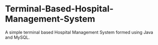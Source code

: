 # Terminal-Based-Hospital-Management-System
A simple terminal based Hospital Management System formed using Java and MySQL.
